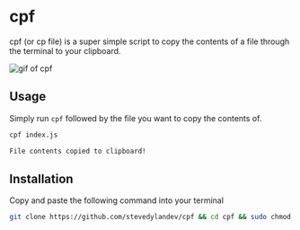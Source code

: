 # cpf

cpf (or cp file) is a super simple script to copy the contents of a file through the terminal to your clipboard. 

![gif of cpf]("./cpf.gif")

## Usage

Simply run `cpf` followed by the file you want to copy the contents of. 

```bash
cpf index.js

File contents copied to clipboard!
```

## Installation 

Copy and paste the following command into your terminal

```bash
git clone https://github.com/stevedylandev/cpf && cd cpf && sudo chmod +x install.sh && sudo ./install.sh
```
